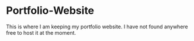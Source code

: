 # Portfolio-Website
This is where I am keeping my portfolio website. I have not found anywhere free to host it at the moment.

